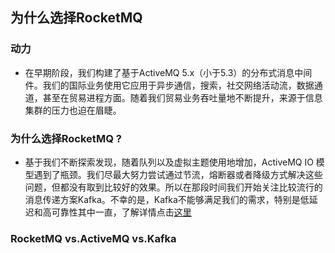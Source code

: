 ## 为什么选择RocketMQ
### 动力
  * 在早期阶段，我们构建了基于ActiveMQ 5.x（小于5.3）的分布式消息中间件。我们的国际业务使用它应用于异步通信，搜索，社交网络活动流，数据通道，甚至在贸易进程方面。随着我们贸易业务吞吐量地不断提升，来源于信息集群的压力也迫在眉睫。
### 为什么选择RocketMQ ?
  * 基于我们不断探索发现，随着队列以及虚拟主题使用地增加，ActiveMQ IO 模型遇到了瓶颈。我们尽最大努力尝试通过节流，熔断器或者降级方式解决这些问题，但都没有取到比较好的效果。所以在那段时间我们开始关注比较流行的消息传递方案Kafka。不幸的是，Kafka不能够满足我们的需求，特别是低延迟和高可靠性其中一直，了解详情点击[这里](http://rocketmq.apache.org/rocketmq/how-to-support-more-queues-in-rocketmq/)
### RocketMQ vs.ActiveMQ vs.Kafka